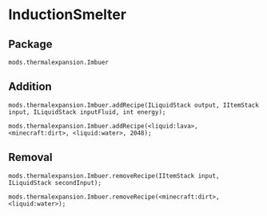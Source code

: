 # InductionSmelter

## Package
`mods.thermalexpansion.Imbuer`

## Addition

```
mods.thermalexpansion.Imbuer.addRecipe(ILiquidStack output, IItemStack input, ILiquidStack inputFluid, int energy);

mods.thermalexpansion.Imbuer.addRecipe(<liquid:lava>, <minecraft:dirt>, <liquid:water>, 2048);
```

## Removal

```
mods.thermalexpansion.Imbuer.removeRecipe(IItemStack input, ILiquidStack secondInput);

mods.thermalexpansion.Imbuer.removeRecipe(<minecraft:dirt>, <liquid:water>);
```